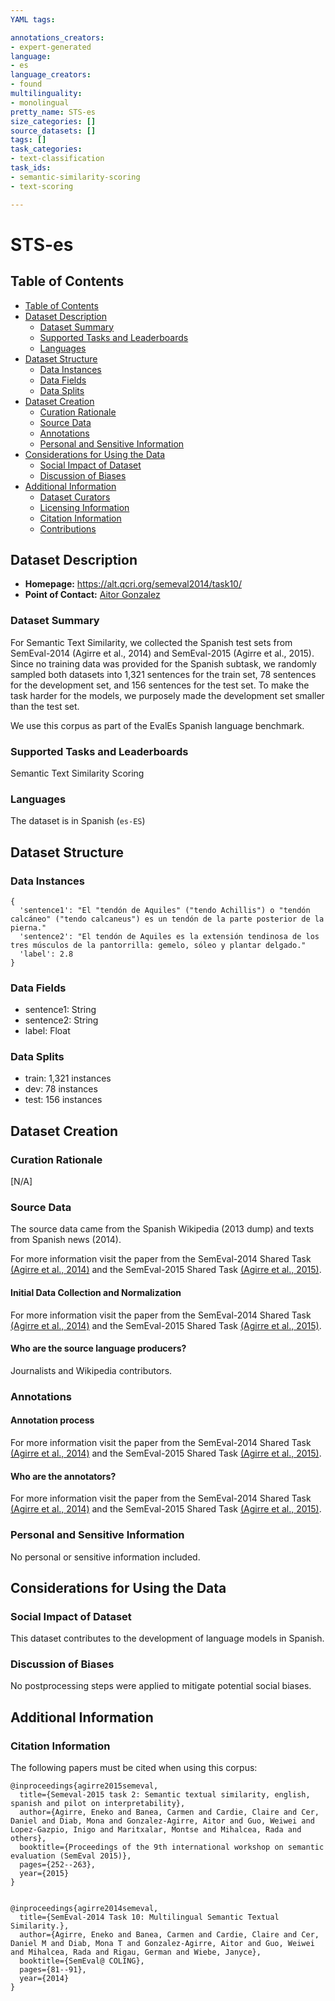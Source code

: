 ```yaml
---
YAML tags:

annotations_creators:
- expert-generated
language:
- es
language_creators:
- found
multilinguality:
- monolingual
pretty_name: STS-es
size_categories: []
source_datasets: []
tags: []
task_categories:
- text-classification
task_ids:
- semantic-similarity-scoring
- text-scoring

---
```



# STS-es

## Table of Contents
- [Table of Contents](#table-of-contents)
- [Dataset Description](#dataset-description)
  - [Dataset Summary](#dataset-summary)
  - [Supported Tasks and Leaderboards](#supported-tasks-and-leaderboards)
  - [Languages](#languages)
- [Dataset Structure](#dataset-structure)
  - [Data Instances](#data-instances)
  - [Data Fields](#data-fields)
  - [Data Splits](#data-splits)
- [Dataset Creation](#dataset-creation)
  - [Curation Rationale](#curation-rationale)
  - [Source Data](#source-data)
  - [Annotations](#annotations)
  - [Personal and Sensitive Information](#personal-and-sensitive-information)
- [Considerations for Using the Data](#considerations-for-using-the-data)
  - [Social Impact of Dataset](#social-impact-of-dataset)
  - [Discussion of Biases](#discussion-of-biases)
- [Additional Information](#additional-information)
  - [Dataset Curators](#dataset-curators)
  - [Licensing Information](#licensing-information)
  - [Citation Information](#citation-information)
  - [Contributions](#contributions)


## Dataset Description
- **Homepage:** https://alt.qcri.org/semeval2014/task10/ 
- **Point of Contact:** [Aitor Gonzalez](aitor.gonzalez@bsc.es) 


### Dataset Summary

For Semantic Text Similarity, we collected the Spanish test sets from SemEval-2014 (Agirre et al., 2014) and SemEval-2015 (Agirre et al., 2015). Since no training data was provided for the Spanish subtask, we randomly sampled both datasets into 1,321 sentences for the train set, 78 sentences for the development set, and 156 sentences for the test set. To make the task harder for the models, we purposely made the development set smaller than the test set.

We use this corpus as part of the EvalEs Spanish language benchmark. 

### Supported Tasks and Leaderboards

Semantic Text Similarity Scoring

### Languages

The dataset is in Spanish (`es-ES`)

## Dataset Structure

### Data Instances

```
{
  'sentence1': "El "tendón de Aquiles" ("tendo Achillis") o "tendón calcáneo" ("tendo calcaneus") es un tendón de la parte posterior de la pierna."
  'sentence2': "El tendón de Aquiles es la extensión tendinosa de los tres músculos de la pantorrilla: gemelo, sóleo y plantar delgado."
  'label': 2.8
}
```

### Data Fields

- sentence1: String
- sentence2: String
- label: Float

### Data Splits

- train: 1,321 instances
- dev: 78 instances
- test: 156 instances

## Dataset Creation

### Curation Rationale
[N/A] 

### Source Data

The source data came from the Spanish Wikipedia (2013 dump) and texts from Spanish news (2014).

For more information visit the paper from the SemEval-2014 Shared Task [(Agirre et al., 2014)](https://aclanthology.org/S14-2010.pdf) and the SemEval-2015 Shared Task [(Agirre et al., 2015)](https://aclanthology.org/S15-2045.pdf).

#### Initial Data Collection and Normalization

For more information visit the paper from the SemEval-2014 Shared Task [(Agirre et al., 2014)](https://aclanthology.org/S14-2010.pdf) and the SemEval-2015 Shared Task [(Agirre et al., 2015)](https://aclanthology.org/S15-2045.pdf).

#### Who are the source language producers?

Journalists and Wikipedia contributors.

### Annotations

#### Annotation process

For more information visit the paper from the SemEval-2014 Shared Task [(Agirre et al., 2014)](https://aclanthology.org/S14-2010.pdf) and the SemEval-2015 Shared Task [(Agirre et al., 2015)](https://aclanthology.org/S15-2045.pdf).

#### Who are the annotators?

For more information visit the paper from the SemEval-2014 Shared Task [(Agirre et al., 2014)](https://aclanthology.org/S14-2010.pdf) and the SemEval-2015 Shared Task [(Agirre et al., 2015)](https://aclanthology.org/S15-2045.pdf).

### Personal and Sensitive Information

No personal or sensitive information included.

## Considerations for Using the Data

### Social Impact of Dataset

This dataset contributes to the development of language models in Spanish.

### Discussion of Biases

No postprocessing steps were applied to mitigate potential social biases.

## Additional Information


### Citation Information

The following papers must be cited when using this corpus:

```
@inproceedings{agirre2015semeval,
  title={Semeval-2015 task 2: Semantic textual similarity, english, spanish and pilot on interpretability},
  author={Agirre, Eneko and Banea, Carmen and Cardie, Claire and Cer, Daniel and Diab, Mona and Gonzalez-Agirre, Aitor and Guo, Weiwei and Lopez-Gazpio, Inigo and Maritxalar, Montse and Mihalcea, Rada and others},
  booktitle={Proceedings of the 9th international workshop on semantic evaluation (SemEval 2015)},
  pages={252--263},
  year={2015}
}


@inproceedings{agirre2014semeval,
  title={SemEval-2014 Task 10: Multilingual Semantic Textual Similarity.},
  author={Agirre, Eneko and Banea, Carmen and Cardie, Claire and Cer, Daniel M and Diab, Mona T and Gonzalez-Agirre, Aitor and Guo, Weiwei and Mihalcea, Rada and Rigau, German and Wiebe, Janyce},
  booktitle={SemEval@ COLING},
  pages={81--91},
  year={2014}
}

```
